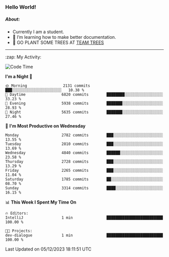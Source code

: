 ### Hello World!

##### About:
- Currently I am a student.
- 🌱 I’m learning how to make better documentation.
- 🌱 GO PLANT SOME TREES AT [TEAM TREES](https://teamtrees.org/)

---
  <summary>:zap: My Activity:</summary>
  
<!--START_SECTION:waka-->
![Code Time](http://img.shields.io/badge/Code%20Time-1%2C267%20hrs%2047%20mins-blue)

**I'm a Night 🦉** 

```text
🌞 Morning                2131 commits        ███░░░░░░░░░░░░░░░░░░░░░░   10.38 % 
🌆 Daytime                6820 commits        ████████░░░░░░░░░░░░░░░░░   33.23 % 
🌃 Evening                5938 commits        ███████░░░░░░░░░░░░░░░░░░   28.93 % 
🌙 Night                  5635 commits        ███████░░░░░░░░░░░░░░░░░░   27.46 % 
```
📅 **I'm Most Productive on Wednesday** 

```text
Monday                   2782 commits        ███░░░░░░░░░░░░░░░░░░░░░░   13.55 % 
Tuesday                  2810 commits        ███░░░░░░░░░░░░░░░░░░░░░░   13.69 % 
Wednesday                4840 commits        ██████░░░░░░░░░░░░░░░░░░░   23.58 % 
Thursday                 2728 commits        ███░░░░░░░░░░░░░░░░░░░░░░   13.29 % 
Friday                   2265 commits        ███░░░░░░░░░░░░░░░░░░░░░░   11.04 % 
Saturday                 1785 commits        ██░░░░░░░░░░░░░░░░░░░░░░░   08.70 % 
Sunday                   3314 commits        ████░░░░░░░░░░░░░░░░░░░░░   16.15 % 
```


📊 **This Week I Spent My Time On** 

```text
🔥 Editors: 
IntelliJ                 1 min               █████████████████████████   100.00 % 

🐱‍💻 Projects: 
dev-dialogue             1 min               █████████████████████████   100.00 % 
```


 Last Updated on 05/12/2023 18:11:51 UTC
<!--END_SECTION:waka-->
